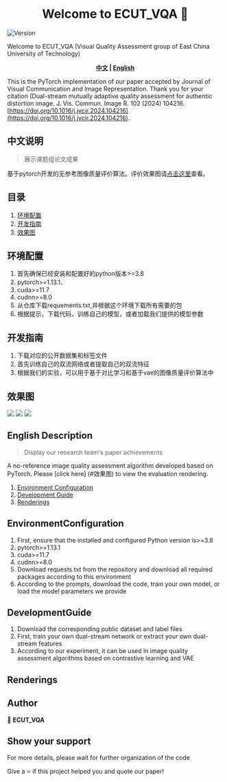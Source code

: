 <h1 align="center">Welcome to ECUT_VQA 👋</h1>
<p>
  <img alt="Version" src="https://img.shields.io/badge/version-1.0-blue.svg?cacheSeconds=2592000" />
</p>

Welcome to ECUT_VQA (Visual Quality Assessment group of East China University of Technology)

<div align="center">
    <b><a href="#中文说明">中文</a> | <a href="#english-description">English</a></b>
</div>

This is the PyTorch implementation of our paper accepted by Journal of Visual Communication and Image Representation. Thank you for your citation (Dual-stream mutually adaptive quality assessment for authentic 
distortion image. J. Vis. Commun. Image R. 102 (2024) 104216. [https://doi.org/10.1016/j.jvcir.2024.104216](https://doi.org/10.1016/j.jvcir.2024.104216).

<!-- 中文内容 -->
## <a name="中文说明"></a>中文说明
> 展示课题组论文成果

基于pytorch开发的无参考图像质量评价算法。评价效果图请[点击这里](#效果图)查看。  


## 目录

1. [环境配置](#环境配置)
2. [开发指南](#开发指南)
3. [效果图](#效果图)

## 环境配置

1. 首先确保已经安装和配置好的python版本>=3.8
2. pytorch>=1.13.1、
3. cuda>=11.7
4. cudnn>=8.0 
5. 从仓库下载requements.txt,并根据这个环境下载所有需要的包
6. 根据提示，下载代码，训练自己的模型，或者加载我们提供的模型参数


## 开发指南
1. 下载对应的公开数据集和标签文件
2. 首先训练自己的双流网络或者提取自己的双流特征
3. 根据我们的实验，可以用于基于对比学习和基于vae的图像质量评价算法中


## 效果图
![](./image/论文.png)
![](./image/添加.png)
![](./image/管理.png)

<!-- 英文内容 -->
## <a name="english-description"></a>English Description
>Display our research team's paper achievements

  A no-reference  image quality assessment algorithm developed based on PyTorch. Please [click here] (#效果图) to view the evaluation rendering.
1. [Environment Configuration](#EnvironmentConfiguration)
2. [Development Guide](#DevelopmentGuide)
3. [Renderings](#Renderings)

## EnvironmentConfiguration
1. First, ensure that the installed and configured Python version is>=3.8
2. pytorch>=1.13.1
3. cuda>=11.7
4. cudnn>=8.0
5. Download requests.txt from the repository and download all required packages according to this environment
6. According to the prompts, download the code, train your own model, or load the model parameters we provide

## DevelopmentGuide
1. Download the corresponding public dataset and label files
2. First, train your own dual-stream network or extract your own dual-stream features
3. According to our experiment, it can be used in image quality assessment algorithms based on contrastive learning and VAE

## Renderings

## Author

👤 **ECUT_VQA**

## Show your support
For more details, please wait for further organization of the code

Give a ⭐️ if this project helped you and quote our paper!
